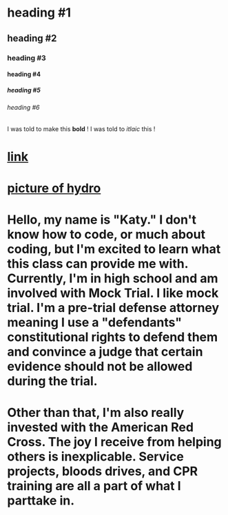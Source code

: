 # heading #1
## heading #2
### heading #3
#### heading #4 
##### heading #5 
###### heading #6
I was told to make this **bold** !
I was told to *itlaic* this !
# [link](https://zoom.us/postattendee?id=7)
# [picture of hydro](https://www.google.com/search?q=hydro+flask&rlz=1C5CHFA_enUS911US911&sxsrf=ALeKk03P6O4uMME1wDNZCP-_uDHmu46TQQ:1601513457170&source=lnms&tbm=isch&sa=X&ved=2ahUKEwjAmt7FlpLsAhULvJ4KHUVUBZgQ_AUoAnoECBgQBA&biw=1680&bih=863#imgrc=dBk03Fk-udGhKM)
# Hello, my name is "Katy." I don't know how to code, or much about coding, but I'm excited to learn what this class can provide me with. Currently, I'm in high school and am involved with Mock Trial. I like mock trial. I'm a pre-trial defense attorney meaning I use a "defendants" constitutional rights to defend them and convince a judge that certain evidence should not be allowed during the trial. 
# Other than that, I'm also really invested with the American Red Cross. The joy I receive from helping others is inexplicable. Service projects, bloods drives, and CPR training are all a part of what I parttake in. 
